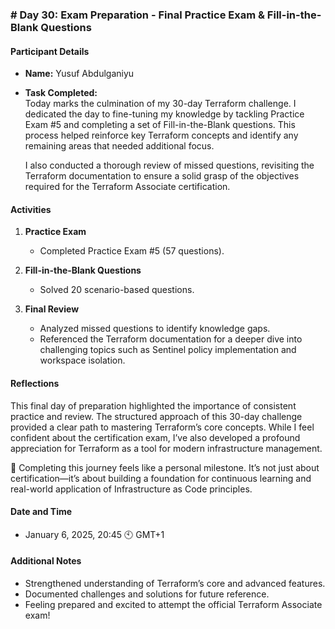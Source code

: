 ### **# Day 30: Exam Preparation - Final Practice Exam & Fill-in-the-Blank Questions**

#### **Participant Details**  
- **Name:** Yusuf Abdulganiyu  
- **Task Completed:**  
  Today marks the culmination of my 30-day Terraform challenge. I dedicated the day to fine-tuning my knowledge by tackling Practice Exam #5 and completing a set of Fill-in-the-Blank questions.
  This process helped reinforce key Terraform concepts and identify any remaining areas that needed additional focus.  

  I also conducted a thorough review of missed questions, revisiting the Terraform documentation to ensure a solid grasp of the objectives required for the Terraform Associate certification.  

#### **Activities**  
1. **Practice Exam**  
   - Completed Practice Exam #5 (57 questions).  
   
2. **Fill-in-the-Blank Questions**  
   - Solved 20 scenario-based questions.  
   
3. **Final Review**  
   - Analyzed missed questions to identify knowledge gaps.  
   - Referenced the Terraform documentation for a deeper dive into challenging topics such as Sentinel policy implementation and workspace isolation.  

#### **Reflections**  
This final day of preparation highlighted the importance of consistent practice and review. The structured approach of this 30-day challenge provided a clear path to mastering Terraform’s core concepts. 
While I feel confident about the certification exam, I’ve also developed a profound appreciation for Terraform as a tool for modern infrastructure management.  

🚀 Completing this journey feels like a personal milestone. It’s not just about certification—it’s about building a foundation for continuous learning and real-world application of Infrastructure as Code principles.  

#### **Date and Time**  
- January 6, 2025, 20:45 🕙 GMT+1  

#### **Additional Notes**  
- Strengthened understanding of Terraform’s core and advanced features.  
- Documented challenges and solutions for future reference.  
- Feeling prepared and excited to attempt the official Terraform Associate exam!  
